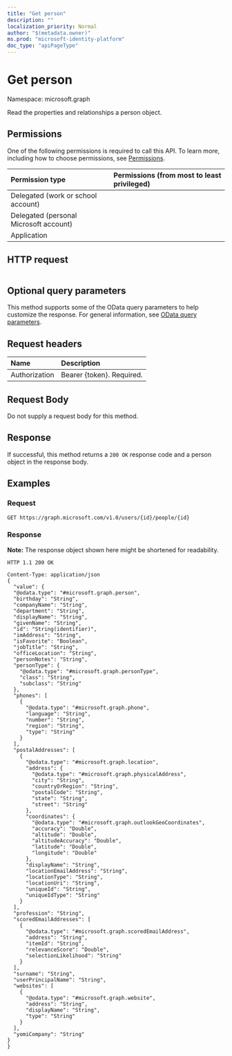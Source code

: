 ```yaml
---
title: "Get person"
description: ""
localization_priority: Normal
author: "$(metadata.owner)"
ms.prod: "microsoft-identity-platform"
doc_type: "apiPageType"
---
```


# Get person

Namespace: microsoft.graph

Read the properties and relationships a person object.

## Permissions

One of the following permissions is required to call this API. To learn more, including how to choose permissions, see [Permissions](/graph/permissions-reference).

| Permission type                        | Permissions (from most to least privileged) |
| :------------------------------------- | :------------------------------------------ |
| Delegated (work or school account)     |                                             |
| Delegated (personal Microsoft account) |                                             |
| Application                            |                                             |

## HTTP request

<!-- {
  "blockType": "ignored"
}
-->

```http

```

## Optional query parameters

This method supports some of the OData query parameters to help customize the response. For general information, see [OData query parameters](/graph/query-parameters).

## Request headers

| Name          | Description               |
| :------------ | :------------------------ |
| Authorization | Bearer {token}. Required. |

## Request Body

<!-- Actions and Functions -->

<!-- CRUD Methods -->

Do not supply a request body for this method.

## Response

If successful, this method returns a `200 OK` response code and a person object in the response body.

## Examples

### Request

<!-- {
  "blockType": "request",
  "name": "get_person"
}
-->

```http
GET https://graph.microsoft.com/v1.0/users/{id}/people/{id}

```

### Response

**Note:** The response object shown here might be shortened for readability.

<!-- {
  "blockType": "response",
  "truncated": true,
  "@odata.type": "Microsoft.OutlookServices.person"
}
-->

```http
HTTP 1.1 200 OK

Content-Type: application/json
{
  "value": {
  "@odata.type": "#microsoft.graph.person",
  "birthday": "String",
  "companyName": "String",
  "department": "String",
  "displayName": "String",
  "givenName": "String",
  "id": "String(identifier)",
  "imAddress": "String",
  "isFavorite": "Boolean",
  "jobTitle": "String",
  "officeLocation": "String",
  "personNotes": "String",
  "personType": {
    "@odata.type": "#microsoft.graph.personType",
    "class": "String",
    "subclass": "String"
  },
  "phones": [
    {
      "@odata.type": "#microsoft.graph.phone",
      "language": "String",
      "number": "String",
      "region": "String",
      "type": "String"
    }
  ],
  "postalAddresses": [
    {
      "@odata.type": "#microsoft.graph.location",
      "address": {
        "@odata.type": "#microsoft.graph.physicalAddress",
        "city": "String",
        "countryOrRegion": "String",
        "postalCode": "String",
        "state": "String",
        "street": "String"
      },
      "coordinates": {
        "@odata.type": "#microsoft.graph.outlookGeoCoordinates",
        "accuracy": "Double",
        "altitude": "Double",
        "altitudeAccuracy": "Double",
        "latitude": "Double",
        "longitude": "Double"
      },
      "displayName": "String",
      "locationEmailAddress": "String",
      "locationType": "String",
      "locationUri": "String",
      "uniqueId": "String",
      "uniqueIdType": "String"
    }
  ],
  "profession": "String",
  "scoredEmailAddresses": [
    {
      "@odata.type": "#microsoft.graph.scoredEmailAddress",
      "address": "String",
      "itemId": "String",
      "relevanceScore": "Double",
      "selectionLikelihood": "String"
    }
  ],
  "surname": "String",
  "userPrincipalName": "String",
  "websites": [
    {
      "@odata.type": "#microsoft.graph.website",
      "address": "String",
      "displayName": "String",
      "type": "String"
    }
  ],
  "yomiCompany": "String"
}
}

```
